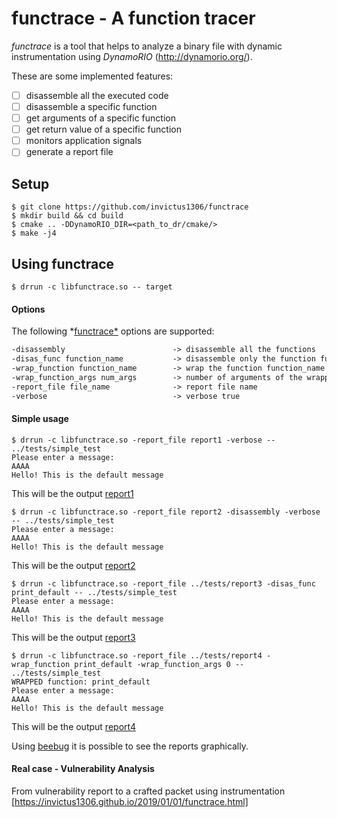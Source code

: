 # functrace - A function tracer

*functrace* is a tool that helps to analyze a binary file with dynamic instrumentation using *DynamoRIO* (<http://dynamorio.org/>).

These are some implemented features:

- [ ] disassemble all the executed code
- [ ] disassemble a specific function
- [ ] get arguments of a specific function
- [ ] get return value of a specific function
- [ ] monitors application signals
- [ ] generate a report file

## Setup

```shell
$ git clone https://github.com/invictus1306/functrace
$ mkdir build && cd build
$ cmake .. -DDynamoRIO_DIR=<path_to_dr/cmake/>
$ make -j4
```

## Using functrace

```shell
$ drrun -c libfunctrace.so -- target
```

#### Options

The following *[functrace*](https://github.com/invictus1306/functrace) options are supported:

```latex
-disassembly						-> disassemble all the functions 
-disas_func function_name			-> disassemble only the function function_name	
-wrap_function function_name		-> wrap the function function_name				
-wrap_function_args num_args		-> number of arguments of the wrapped function
-report_file file_name				-> report file name
-verbose							-> verbose true
```

#### Simple usage

```shell
$ drrun -c libfunctrace.so -report_file report1 -verbose -- ../tests/simple_test
Please enter a message: 
AAAA
Hello! This is the default message
```

This will be the output [report1](https://github.com/invictus1306/functrace/tests/report1)

```shell
$ drrun -c libfunctrace.so -report_file report2 -disassembly -verbose -- ../tests/simple_test
Please enter a message: 
AAAA
Hello! This is the default message
```



This will be the output [report2](https://github.com/invictus1306/functrace/tests/report2)

```shell
$ drrun -c libfunctrace.so -report_file ../tests/report3 -disas_func print_default -- ../tests/simple_test
Please enter a message: 
AAAA
Hello! This is the default message
```

This will be the output [report3](https://github.com/invictus1306/functrace/tests/report3)

```shell
$ drrun -c libfunctrace.so -report_file ../tests/report4 -wrap_function print_default -wrap_function_args 0 -- ../tests/simple_test
WRAPPED function: print_default 
Please enter a message: 
AAAA
Hello! This is the default message
```

This will be the output [report4](https://github.com/invictus1306/functrace/tests/report4)

Using [beebug](https://github.com/invictus1306/beebug) it is possible to see the reports graphically.

#### Real case - Vulnerability Analysis

From vulnerability report to a crafted packet using instrumentation [https://invictus1306.github.io/2019/01/01/functrace.html]